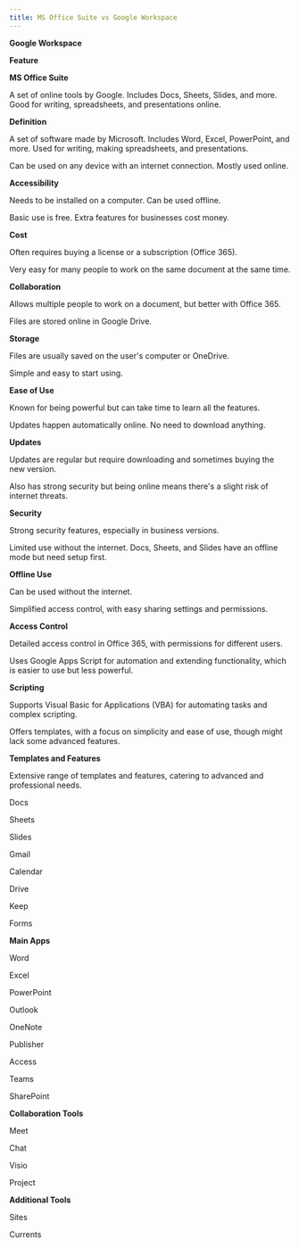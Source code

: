 ```yaml
---
title: MS Office Suite vs Google Workspace
---
```


**Google Workspace**

**Feature**

**MS Office Suite**

A set of online tools by Google. Includes Docs, Sheets, Slides, and more. Good for writing, spreadsheets, and presentations online.

**Definition**

A set of software made by Microsoft. Includes Word, Excel, PowerPoint, and more. Used for writing, making spreadsheets, and presentations.

Can be used on any device with an internet connection. Mostly used online.

**Accessibility**

Needs to be installed on a computer. Can be used offline.

Basic use is free. Extra features for businesses cost money.

**Cost**

Often requires buying a license or a subscription (Office 365).

Very easy for many people to work on the same document at the same time.

**Collaboration**

Allows multiple people to work on a document, but better with Office 365.

Files are stored online in Google Drive.

**Storage**

Files are usually saved on the user's computer or OneDrive.

Simple and easy to start using.

**Ease of Use**

Known for being powerful but can take time to learn all the features.

Updates happen automatically online. No need to download anything.

**Updates**

Updates are regular but require downloading and sometimes buying the new version.

Also has strong security but being online means there's a slight risk of internet threats.

**Security**

Strong security features, especially in business versions.

Limited use without the internet. Docs, Sheets, and Slides have an offline mode but need setup first.

**Offline Use**

Can be used without the internet.

Simplified access control, with easy sharing settings and permissions.

**Access Control**

Detailed access control in Office 365, with permissions for different users.

Uses Google Apps Script for automation and extending functionality, which is easier to use but less powerful.

**Scripting**

Supports Visual Basic for Applications (VBA) for automating tasks and complex scripting.

Offers templates, with a focus on simplicity and ease of use, though might lack some advanced features.

**Templates and Features**

Extensive range of templates and features, catering to advanced and professional needs.

Docs

Sheets

Slides

Gmail

Calendar

Drive

Keep

Forms

**Main Apps**

Word

Excel

PowerPoint

Outlook

OneNote

Publisher

Access

Teams

SharePoint

**Collaboration Tools**

Meet

Chat

Visio

Project

**Additional Tools**

Sites

Currents
